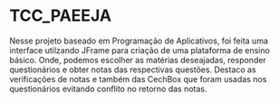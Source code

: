 # TCC_PAEEJA
Nesse projeto baseado em Programação de Aplicativos, foi feita uma interface utilzando JFrame para criação de uma plataforma de ensino básico. 
Onde, podemos escolher as matérias deseajadas, responder questionários e obter notas das respectivas questões. 
Destaco as verificações de notas e também das CechBox que foram usadas nos questionários evitando conflito no retorno das notas.

